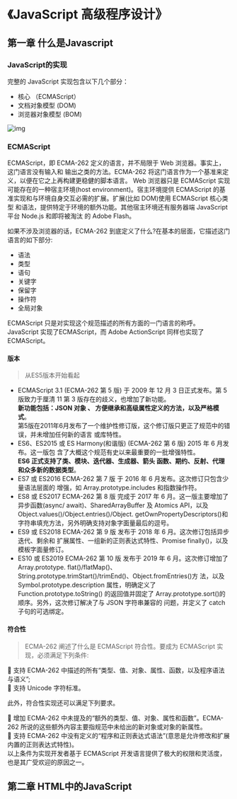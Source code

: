 # 《JavaScript 高级程序设计》

<!-- ## 目录 -->
<!-- * 第一章 什么是JavaScript
  - 1.1 历史回顾
  - 1.3 JavaScript版本
  - 1.4 小结
* 第二章 HTML中的Javascript -->


## 第一章 什么是Javascript

### JavaScript的实现

完整的 JavaScript 实现包含以下几个部分：
- 核心 （ECMAScript）
- 文档对象模型 (DOM)
- 浏览器对象模型 (BOM)

![img](/books/JSAP/JSAP-1.2.png)

### ECMAScript
ECMAScript，即 ECMA-262 定义的语言，并不局限于 Web 浏览器。事实上，这门语言没有输入和 输出之类的方法。ECMA-262 将这门语言作为一个基准来定义，以便在它之上再构建更稳健的脚本语言。 Web 浏览器只是 ECMAScript 实现可能存在的一种宿主环境(host environment)。宿主环境提供 ECMAScript 的基准实现和与环境自身交互必需的扩展。扩展(比如 DOM)使用 ECMAScript 核心类型 和语法，提供特定于环境的额外功能。其他宿主环境还有服务器端 JavaScript 平台 Node.js 和即将被淘汰 的 Adobe Flash。

如果不涉及浏览器的话，ECMA-262 到底定义了什么?在基本的层面，它描述这门语言的如下部分:
- 语法
- 类型
- 语句
- 关键字
- 保留字
- 操作符
- 全局对象

ECMAScript 只是对实现这个规范描述的所有方面的一门语言的称呼。JavaScript 实现了ECMAScript，而 Adobe ActionScript 同样也实现了 ECMAScript。

#### 版本
> 从ES5版本开始看起

- ECMAScript 3.1 (ECMA-262 第 5 版) 
  于 2009 年 12 月 3 日正式发布。第 5 版致力于厘清 11 第 3 版存在的歧义，也增加了新功能。  
  **新功能包括：JSON 对象 、 方便继承和高级属性定义的方法，以及严格模式**。  
  第5版在2011年6月发布了一个维护性修订版，这个修订版只更正了规范中的错误，并未增加任何新的语言 或库特性。
- ES6、ES2015 或 ES Harmony(和谐版) (ECMA-262 第 6 版)
  2015 年 6 月发布。这一版包 含了大概这个规范有史以来最重要的一批增强特性。  
  **ES6 正式支持了类、模块、迭代器、生成器、箭头 函数、期约、反射、代理和众多新的数据类型**。
- ES7 或 ES2016 ECMA-262 第 7 版
  于 2016 年 6 月发布。这次修订只包含少量语法层面的 增强，如 Array.prototype.includes 和指数操作符。
- ES8 或 ES2017 ECMA-262 第 8 版
  完成于 2017 年 6 月。这一版主要增加了异步函数(async/ await)、SharedArrayBuffer 及 Atomics API，以及 Object.values()/Object.entries()/Object. getOwnPropertyDescriptors()和字符串填充方法，另外明确支持对象字面量最后的逗号。
- ES9 或 ES2018 ECMA-262 第 9 版
  发布于 2018 年 6 月。这次修订包括异步迭代、剩余和 扩展属性、一组新的正则表达式特性、Promise finally()，以及模板字面量修订。
- ES10 或 ES2019 ECMA-262 第 10 版
  发布于 2019 年 6 月。这次修订增加了 Array.prototype. flat()/flatMap()、String.prototype.trimStart()/trimEnd()、Object.fromEntries()方 法，以及 Symbol.prototype.description 属性，明确定义了 Function.prototype.toString() 的返回值并固定了 Array.prototype.sort()的顺序。另外，这次修订解决了与 JSON 字符串兼容的 问题，并定义了 catch 子句的可选绑定。

#### 符合性
> ECMA-262 阐述了什么是 ECMAScript 符合性。要成为 ECMAScript 实现，必须满足下列条件:

 支持 ECMA-262 中描述的所有“类型、值、对象、属性、函数，以及程序语法与语义”;  
 支持 Unicode 字符标准。  

此外，符合性实现还可以满足下列要求。 

 增加 ECMA-262 中未提及的“额外的类型、值、对象、属性和函数”。ECMA-262 所说的这些额外内容主要指规范中未给出的新对象或对象的新属性。  
 支持 ECMA-262 中没有定义的“程序和正则表达式语法”(意思是允许修改和扩展内置的正则表达式特性)。   
以上条件为实现开发者基于 ECMAScript 开发语言提供了极大的权限和灵活度，也是其广受欢迎的原因之一。  


## 第二章 HTML中的JavaScript

<Title title="2.1 script元素" /> 

将 JavaScript 插入 HTML 的主要方法是使用`<script>`元素。这个元素是由网景公司创造出来，并 最早在 Netscape Navigator 2 中实现的。后来，这个元素被正式加入到 HTML 规范。`<script>`元素有下 列 8 个属性。



<Title sub title="属性crossorigin" />

可选属性  
配置相关请求的 CORS(跨源资源共享)设置。默认不使用 CORS。crossorigin= "anonymous"配置文件请求不必设置凭据标志。crossorigin="use-credentials"设置凭据 标志，意味着出站请求会包含凭据。

#### 基本概念
- Cross Origin Resource Share 
简称 CORS，译为**跨源资源共享**，所涉及到的HTML标签元素有：script、link、img、audio、video
- Origin的组成
由protocol、domain、port三部分组成

#### 凭据模式

- anonymous 不包含凭据，即匿名
- use-credentals 包含凭据

::: tip 凭据是什么？
指的就是Cookie，匿名就是不需要携带cookie发送请求。默认值是anonymous。
:::

<Title sub title="属性integrity" />

允许比对接收到的资源和指定的加密签名以验证子资源完整性(SRI，Subresource Integrity)。  
如果接收到的资源的签名与这个属性指定的签名不匹配，则页面会报错，脚本不会执行。这个属性可以用于确保内容分发网络(CDN，Content Delivery Network)不会提供恶意内容。
``` html
<script crossorigin="anonymous" integrity="sha384-AQSFWSDFSDF..." src="https://lib.baomutu.com/jquery.min.js"></script>
```
浏览器在加载带有integrity属性的script或link标签时，在下载文件后，会先比较自己计算的散列值与integrity属性的值，如果不等则返回网络错误

<Title sub title="属性src" />

可选属性。表示包含要执行的代码的外部文件。

<Title sub title="属性async 和 defer" />

我们来分析下面这张图：
![img](/books/JSAP/JSAP-1.3.png)

- `<script>`  
  加载页面parser过程中遇到此类标签,浏览器会停止解析去请求script的资源并执行，执行后继续解析。

- `<script defer>`  
  异步加载script资源，不会影响解析，但是需要等到解析完成之后执行脚本。执行完脚本之后 触发 DOMContentLoaded 事件

- `<script async>`    
  与defer相似，都是异步加载，区别是在加载完成之后立即执行，会中断解析，执行完成之后继续解析。
- `<script type="module">`  
  ES module的加载方式默认是应用了defer的方式加载，上图fetch的部分的分叉是因为会并行的加载其他依赖的js文件。等依赖全部加载完成后不会立即执行，需要等到文档解析完成后，执行DOMCOntentLoaded前一步 执行js
- `<script type="module" async>`  
  ES module的async方式加载，是在加载全部依赖的js完成之后立即执行，会中断解析，执行完成之后继续解析。  

::: warning defer
表示应该立即开始下载脚本，但不能阻塞页面其他动作，比如下载资源或等待其 他脚本加载。只对外部脚本文件有效。
:::

::: warning async
表示脚本可以延迟到文档完全被解析和显示之后再执行。只对外部脚本文件有效。 在 IE7 及更早的版本中，对行内脚本也可以指定这个属性。
:::

<Title title="2.2 行内代码与外部文件" /> 

虽然可以直接在 HTML 文件中嵌入 JavaScript 代码，但通常认为最佳实践是尽可能将 JavaScript 代 码放在外部文件中。不过这个最佳实践并不是明确的强制性规则。推荐使用外部文件的理由如下。

 **可维护性**    
  JavaScript 代码如果分散到很多 HTML 页面，会导致维护困难。而用一个目录保存 所有 JavaScript 文件，则更容易维护，这样开发者就可以独立于使用它们的 HTML 页面来编辑 代码。  

 **缓存**  
  浏览器会根据特定的设置缓存所有外部链接的 JavaScript 文件，这意味着如果两个页面都 用到同一个文件，则该文件只需下载一次。这最终意味着页面加载更快。  
 
 **适应未来**   
  通过把 JavaScript 放到外部文件中，就不必考虑用 XHTML 或前面提到的注释黑科技。 包含外部 JavaScript 文件的语法在 HTML 和 XHTML 中是一样的。

在配置浏览器请求外部文件时，要重点考虑的一点是它们会占用多少带宽。在 SPDY/HTTP2 中， 预请求的消耗已显著降低，以轻量、独立 JavaScript 组件形式向客户端送达脚本更具优势。

比如，第一个页面包含如下脚本:
```html
<script src="mainA.js"></script>
<script src="component1.js"></script>
<script src="component2.js"></script>
<script src="component3.js"></script>
...
```
后续页面可能包含如下脚本:
``` html
<script src="mainB.js"></script>
<script src="component3.js"></script>
<script src="component4.js"></script>
<script src="component5.js"></script>
...
```

在初次请求时，如果浏览器支持 SPDY/HTTP2，就可以从同一个地方取得一批文件，并将它们逐个 放到浏览器缓存中。从浏览器角度看，通过 SPDY/HTTP2 获取所有这些独立的资源与获取一个大 JavaScript 文件的延迟差不多。  

在第二个页面请求时，由于你已经把应用程序切割成了轻量可缓存的文件，第二个页面也依赖的某 些组件此时已经存在于浏览器缓存中了。  

当然，这里假设浏览器支持 SPDY/HTTP2，只有比较新的浏览器才满足。如果你还想支持那些比较 老的浏览器，可能还是用一个大文件更合适。  

<Title title="2.3 文档模式" />

- 混杂模式(quirks mode)：前者让 IE 像 IE5 一样(支持一些非标准的特性)  
- 标准模式(standards mode)：让 IE 具有兼容标准的行为。

以上两种模式的主要区别只体现在通过 `CSS` 渲染的内容方面，但对 `JavaScript` 也有一些关联影响，或称为副作用。

- 准标准模式  
  这种模式下的浏览器支持很多标准的特性，但是没有标准规定得那么严格。主要区别在于如何对待图片元素周围的空白(在表格中使用图片时最明显)。

<Title sub title="模式的声明" />

#### 混杂模式
混杂模式在所有浏览器中都以省略文档开头的 doctype 声明作为开关。

#### 标准模式通过下列几种文档类型声明开启:

``` html
<!-- HTML 4.01 Strict -->
<!DOCTYPE HTML PUBLIC "-//W3C//DTD HTML 4.01//EN" "http://www.w3.org/TR/html4/strict.dtd">

<!-- XHTML 1.0 Strict -->
<!DOCTYPE html PUBLIC "-//W3C//DTD XHTML 1.0 Strict//EN" "http://www.w3.org/TR/xhtml1/DTD/xhtml1-strict.dtd"> 

<!-- HTML5 -->
<!DOCTYPE html>
```

#### 准标准模式通过过渡性文档类型(Transitional)和框架集文档类型(Frameset)来触发:

``` html
<!-- HTML 4.01 Transitional -->
<!DOCTYPE HTML PUBLIC 5 "-//W3C//DTD HTML 4.01 Transitional//EN" "http://www.w3.org/TR/html4/loose.dtd">

<!-- HTML 4.01 Frameset -->
<!DOCTYPE HTML PUBLIC "-//W3C//DTD HTML 4.01 Frameset//EN" "http://www.w3.org/TR/html4/frameset.dtd">

<!-- XHTML 1.0 Transitional -->
<!DOCTYPE html PUBLIC "-//W3C//DTD XHTML 1.0 Transitional//EN" "http://www.w3.org/TR/xhtml1/DTD/xhtml1-transitional.dtd">

<!-- XHTML 1.0 Frameset -->
<!DOCTYPE html PUBLIC "-//W3C//DTD XHTML 1.0 Frameset//EN" "http://www.w3.org/TR/xhtml1/DTD/xhtml1-frameset.dtd">
```

准标准模式与标准模式非常接近，很少需要区分。后续所提到的**标准模式**，指的就是除混杂模式以外的模式。

<Title title="2.4 <noscript> 元素" />

在下列两种 情况下，浏览器将显示包含在`<noscript>`中的内容:

 浏览器不支持脚本;  
 浏览器对脚本的支持被关闭。 

任何一个条件被满足，包含在`<noscript>`中的内容就会被渲染。否则，浏览器不会渲染`<noscript>`中的内容。


<Title title="小结" />

JavaScript 是通过`<script>`元素插入到 HTML 页面中的。这个元素可用于把 JavaScript 代码嵌入到 HTML 页面中，跟其他标记混合在一起，也可用于引入保存在外部文件中的 JavaScript。

 要包含外部 JavaScript 文件，必须将 src 属性设置为要包含文件的 URL。文件可以跟网页在同 一台服务器上，也可以位于完全不同的域。  

 所有`<script>`元素会依照它们在网页中出现的次序被解释。在不使用 defer 和 async 属性的 情况下，包含在`<script>`元素中的代码必须严格按次序解释。

 对不推迟执行的脚本，浏览器必须解释完位于`<script>`元素中的代码，然后才能继续渲染页面 的剩余部分。为此，通常应该把`<script>`元素放到页面末尾，介于主内容之后及`</body>`标签 之前。

 可以使用 defer 属性把脚本推迟到文档渲染完毕后再执行。推迟的脚本原则上按照它们被列出 的次序执行。

 可以使用 async 属性表示脚本不需要等待其他脚本，同时也不阻塞文档渲染，即异步加载。异 步脚本不能保证按照它们在页面中出现的次序执行。

 通过使用`<noscript>`元素，可以指定在浏览器不支持脚本时显示的内容。如果浏览器支持并启 用脚本，则`<noscript>`元素中的任何内容都不会被渲染。


## 第三章 语言基础

ES5 定义的ECMAScript是目前位置实现最为广泛（受浏览器支持最好的）的一个版本。  
ES6 受浏览器支持的程度次之，到 2017 年底，大多数主流浏览 器几乎或全部实现了这一版的规范。

<Title title="3.1 语法" />
ECMAScript 的语法很大程度上借鉴了 C 语言和其他类 C 语言，如 Java 和 Perl。熟悉这些语言的开发者，应该很容易理解 ECMAScript 宽松的语法。

<Title sub title="3.1.1 区分大小写" />
ECMAScript 中一切都区分大小写。无论是变量、函数名还是操作符，都区分大 10 小写。

<Title sub title="3.1.2 标识符" />
所谓标识符，就是变量、函数、属性或函数参数的名称。 

#### 标识符的组成
 第一个字符必须是一个字母、下划线(_)或美元符号($);  
 剩下的其他字符可以是字母、下划线、美元符号或数字。

::: warning 标识符格式
尽量使用驼峰大小写形式，即第一个单词的首字母小写，后面每个单词的首字母大写，如:firstSecond、myCar、doSomethingImportant
:::
::: danger 注意
关键字、保留字、true、false和null不能作为标识符。
:::

<Title sub title="3.1.3 注释" />
// 单行注释  
/* 这是多行 注释 */

<Title sub title="3.1.4 严格模式" />
ES5 新增严格模式（strict mode）的概念。 它是一种不同的 JavaScript 解析和执 行模型，ES3中一些不规范的写法或不安全的活动会被抛出错误。

#### 使用
文件中使用：
``` js 
'use strict'
```

函数体中使用：
``` js 
function todo(){
  'use strict'
}
```
::: tip 支持
所有现代浏览器 都支持严格模式。
:::

<Title sub title="3.1.5 语句" />

#### 分号
语句以分号结尾。省略分号意味着由解析器确定语句在哪里结尾。
加分号可以：    
- 避免输入内容不完整
- 避免导致语法错误
- 有助于在某些情况下提升性能

#### 代码块

if 控制语句执行单条语句时也应该尽量添加代码块，避免导致错误

::: warning 使用代码块
可以让内容更清晰，修改代码时也可以减少出错的可能性
:::

<Title title="3.2 关键字与保留字" />
保留的关键字不能用作标识符或属性名。  

ES6规定的所有关键字如下:  

`break` `do`  `in`  `typeof` `case` `else` `instanceof` `var` `catch` `export` `new` `void` `class` `extends` `return` `while` `const` `finally` `super` `with` `continue` `for` `switch` `yield` `debugger` `function` `this` `default`  `if` `throw` `delete` `import` `try`
 
 保留字：  
 `enum`

 严格模式保留字：  

 `implements` `package` `public` `interface` `protected` `static` `let` `private`

 模块代码中保留:  

 `await`

 ::: warning 注意
 以上词汇不能用做标识符，但可以用作对象的属性名。（最好还是不要使用关键字和保留字作为属性名）
 :::

<Title title="3.3 变量" />

<Title sub title="var" />
* 函数级作用域
* 作用域提升
* 重复声明不报错
* 全局声明的变量成为window对象的属性

::: warning 注意
不推荐通过省略var操作符来定义全局变量，因为这很难维护，也会造成困扰。在严格模式下，给未声明的变量赋值，则会抛出ReferanceError。

:::

<Title sub title="let" />

* 块级作用于
* 没有提升，有TDZ（Temporal Dead Zone）
* 不能重复生命
* 混用var和let，重复声明会报错
* 全局声明不是window对象的属性

<Title sub title="const" />

* 声明同时必须初始化变量
* 初始化后不能修改
* 不能修改仅限于常量的引用
* 不能用于声明会自增的迭代变量

<Title sub title="声明风格及最佳实践" />

- 不使用var
- 优先使用const，次之let


<Title title="3.4 数据类型" />

<Title sub title="typeof操作符" />

对一个值使用 typeof 操作符会返回下列字符串之一:  
|值|含义|值|含义|
|-|-|-|-|
|'undefined'| 表示值为定义  | 'function'| 表示值为函数|
|'string'  | 表示值为字符串 | 'boolean'| 表示值为布尔值|
|'number' | 表示值为数字|'object'| 表示值为对象|
|'symbol' | 表示值为符号|

::: warning 注意
- 调用 typeof null 返回的是"object"。这是因为特殊值 null 被认为是一个对空对象的引用。  
- 严格来讲，函数在ECMAScript中被认为是对象，并不代表一种数据类型。可是， 函数也有自己特殊的属性。为此，就有必要通过 typeof 操作符来区分函数和其他对象。
:::

<Title sub title="Undefined类型" />
Undefined 类型只有一个值，就是特殊值undefined，当使用var或let声明一个变量但未初始化时，这个变量的值就等于undefined
``` js 
let message 
message == undefined // true
```
包含 undefined 值的变量跟未定义变量是有区别的。请看下面的例子:
``` js
let message 
console.log(message) // undefined
console.log(age) // 报错：age is not defined
typeof age  // undefined typeof的特殊的安全防范机制避免了报错
```
<Title sub title="Null类型" />

特殊值null，即空对象指针，这也是typeof null === 'object'的原因。  

``` js 
if(!a&& typeof a === 'object'){
  // 如果成立 则a为null
}
```

<Title sub title="Boolean" />

Boolean(布尔值)类型是 ECMAScript 中使用最频繁的类型之一，有两个字面值:true 和 false。 这两个布尔值不同于数值，因此 true 不等于 1，false 不等于 0。

::: warning ⚠️ 注意
布尔值字面量 true 和 false 是区分大小写的，因此 True 和 False(及其他大小混写形式) 5 是有效的标识符，但不是布尔值。
:::


<Title sub title="3.4.7 Symbol类型" />

Symbol 是 ES6新增的数据类型，符号是原始值，且符号实例唯一、不可变。

- 1. 符号的基本用法
- 2. 使用全局符号注册表
- 3. 使用符号作为属性
- 4. 常用内置符号
- 5. Symbol.asyncIterator
- 6. Symbol.hasInstance
- 7. Symbol.isConcatSpreadable
- 8. Symbol.iterator
- 9. Symbol.match
- 10. Symbol.replace
- 11. Symbol.search
- 12. Symbol.species
- 13. Symbol.split
- 14. Symbol.toPrimitive
- 15. Symbol.toStringTag
- 16. Symbol.unscopables

#### 1.符号的基本用法

##### 使用函数Symbol()初始化
``` js
let sym = Symbol()
console.log(typeof sym ) // symbol
```
##### 使用字符串描述Symbol()

``` js 
let fooSymbol = Symbol('foo');
let otherFooSymbol = Symbol('foo');
console.log(genericSymbol == otherGenericSymbol);  // false
```
::: warning ⚠️ 注意
以上代码传入的 “foo”描述字符串参数 与 符号定义或标识完全无关
:::

##### Symbol()函数不能创建包装对象
``` js 
let mySymbol = new Symbol();  // TypeError: Symbol is not a constructor
```
可以借用 Object()函数实现包装对象
``` js
var objSym = Object(Symbol())
console.log(typeof objSym) // object
```

#### 2.使用全局符号注册表

##### 可以通过使用Symbol.for方法创建并重用符号
``` js
// 第一次执行创建符号
let fooSym = Symbol.for("foo") 
// 第二次查找是否已经创建了 foo 符号 如果创建了 则直接返回已创建的符号
let otherSym = Symbol.for("foo") 
console.log(fooSym === otherSym) // true
```
::: warning ⚠️ 注意
- 通过Symbol('foo') 直接创建的符号不能被Symbol.for('foo')查找到，所以他们并不相等。  
- 任何传给Symbol.for方法的参数都会被转换为字符串，此外，注册表中使用的键同时也会被用作符号描述。  
:::

##### 使用Symbol.keyFor()查询注册表
Symbol.keyFor()这个方法接收符号作为参数，返回全局对应的字符串键。如果找不到则返回`undefined`。

``` js
let sym = Symbol.for('foo')
console.log(Symbol.keyFor(sym)) // foo
```
::: warning ⚠️ 注意
Symbol.keyFor()如果接收的不是符号，那么就会抛出错误：TypeError: xxx is not a symbol
:::


#### 3.使用符号作为属性

凡是可以使用字符串或数值作为属性的地方，都可以使用符号。这就包括了对象字面量属性和 Object.defineProperty()/Object.defineProperties()定义的属性。

``` js
let s1 = Symbol('foo')
let s2 = Symbol('bar')
let s3 = Symbol('baz')
let s4 = Symbol('qux')
let o = {
  [s1]:'my name is s1',
  [s2]:'my name is s2',
  [s3]:'my name is s3',
  [s4]:'my name is s4'
}
Object.defineProperty(o,s2,{
  value:'my real name is bar'
})
Object.defineProperties(o, {
    [s3]: {value: 'baz'},
    [s4]: {value: 'qux'}
});
console.log(o[s1]) // my name is s1
console.log(o[s2]) // my real name is bar
console.log(o[s3]) // baz
console.log(o[s4]) // qux
```

##### Object.getOwnPropertyNames & Object.getOwnPropertySymbols

首先我们来看 getOwnPropertyNames 的用法，用来获取对象属性的集合，但是不包括Symbol的符号属性
``` js
var obj = {
  bar:'bar',
  foo:'foo',
  [Symbol('baz')]:'symbol'
}
Object.getOwnPropertyNames(obj) // ['bar','foo']
```
获取符号的属性需要使用 getOwnPropertySymbols 方法

``` js
Object.getOwnPropertySymbols(obj) // [Symbol(baz)]
```

#### 4.常用内置符号

ES6 引入了一批常用的内置符号，用于暴露语言内部的行为；

##### 特点
- 以Symbol工厂函数字符串属性的形式存在。
- 可直接访问、重写或模拟
- 最重要的用途就是用来重新定义，从而改变原生结构,例如：修改for of 中的Symbol.iterator
- 所有内置符号都是不可写、不可枚举、不可配置

::: warning ⚠️ 注意
在ECMAScript规范中，提到的@@iterator 指的就是 Symbol.iterator
:::

#### 5.Symbol.asyncIterator
- 是一个方法
- 该方法返回对象默认的AsyncIterator。
- 使用for-await-of语句遍历执行异步迭代操作。循环时，它们会调用以 Symbol.asyncIterator 为键的函数，并期望这个函数会返回一个实现迭代器 API 的对象。很多时候，返回的对象是实现该 API 的 AsyncGenerator:
  ``` js
  class Emitter {
    constructor(max){
      this.max = max;
      this.asyncIdx = 0
    }

    async *[Symbol.asyncIterator](){
      while(this.asyncIdx < this.max){
        return new Promise(resolve=>resolve(this.asyncIdx++))
      }
    }
  }

  function asyncCount(){
    let emitter = new Emitter(5)

    for await(const x of emitter ){
      console.log(x)
    }
  }
  asyncCount()
  ```

::: warning ⚠️ 注意
Symbol.asyncIterator 是 ES2018 规范定义的，因此只有版本非常新的浏览器 支持它。
:::

#### 6.Symbol.hasInstance
- 是一个方法
- 该方法决定一个构造器对象是否认可一个对象是它的实例。 类似于 instanceof
- 在 ES6 中，instanceof 操作符会使用 Symbol.hasInstance 函数来确定关系。以 Symbol. hasInstance 为键的函数会执行同样的操作，只是操作数对调了一下:
  ``` js 
  function Foo(){};
  let f = new Foo();
  console.log(Foo[Symbol.hasInstance](f)) // true
  console.log(f instance of Foo) // true
  ```
- 重新定义Symbol.hasInstance
  ``` js
  class Baz(){
    static [Symbol.hasInstance](){
      return false
    }
  }
  var b = new Baz()
  Baz[Symbol.hasInstance](b) // false
  // 由于 instanceof 也会去原型上寻找 Symbol.hasInstance 所以也返回false
  b instanceof Baz // false
  ```

#### 7.Symbol.isConcatSpreadable

- 是一个值，值类型：Boolean
- 该属性返回表示是否可以通过 `Array.prototype.concat()`方法打平其数组元素，覆盖 Symbol.isConcat- Spreadable 的值可以修改这个行为。默认情况下会被打平到已有的数组
- Symbol.isConcatSpreadable 真假值
  ``` js
  var arr1 = ['foo']
  var arr2 = ['baz']
  // 默认情况 值为 undefined ，自动被打平  等于 true的情况
  arr2[Symbol.isConcatSpreadable]  // undefined 
  arr1.concat(arr2)   // ['foo','baz']

  // false 将追加的对象添加到末尾
  arr2[Symbol.isConcatSpreadable] = false
  arr.concat(arr2) // ['foo',['baz']]
  ```

- 支持合并 类数组对象
  ``` js
   var arrayLikeObj = {length:1, 0:'bar'}
   var arr = ['foo']
   arr.concat(arrayLikeObj) // ['foo',{length:1,0:'bar'}]
   arrayLikeObj[Symbol.isConcatSpreadable] = true
   arr.concat(arrayLikeObj) // ['foo','bar']
  ```
- 非类数组对象
  ``` js
  var obj = {a:1}
  var arr = ['foo']
  arr.concat(obj) // ['foo',{a:1}]
  obj[Symbol.isConcatSpreadable] = true
  arr.concat(obj) // ['foo']
  ```

#### 8.Symbol.iterator

- 是一个方法
- 该方法返回对象默认迭代器，使用for - of遍历。
  for - of 循环这样的语句结构会利用这函数执行迭代操作，他们会调用以 Symbol.iterator为键的函数，返回迭代器API对象，返回对象很多时候就是实现迭代对象的 Generator
  ``` js
  class Emitter{
    constructor(max){
      this.idx = 0;
      this.max = max
    }
    *[Symbol.iterator](){
      while(this.idx < this. max){
        yield this.idx++
      }
    }
  }
  function count(){
    const emitter = new Emitter(2)
    for(let key of emitter){
      console.log(key) // 0 .. 1 
    }

    // 等同于以上for - of
    /*for(let i = 0;i<2;i++){
      console.log(emitter[Symbol.iterator]().next().value)
    }*/
  }
  count()
  ```

#### 9.Symbol.match

- 是一个正则表达式方法
- 该方法用正则表达式去匹配字符串。由 `String.prototype.match` 方法使用，此方法会使用以`Symbol.match` 为键的函数来对正则表达式求值。

  ``` js
  class StringMatcher{
    constructor(str){
      this.str = str
    }

    [Symbol.match](target){
      return target.includes(this.str)
    }
  }

  'foostring'.match(new StringMatcher('foo')) // true
  'foostring'.match(new StringMatcher('quex')) // false
  ```

#### 10.Symbol.replace

- 是一个正则表达式方法
- 该方法替换一个字符串中匹配的字符串，使用String.prototype.replace 方法使用，此方法会使用 Symbol.replace 为键的函数来对正则表达式求值。
  ``` js   
  class StringReplacer{
    constructor(str){
      this.str = str
    }
    [Symbol.replace](target,replacement){
      return target.split(this.str).join(replacement)
    }
  }

  // 将 strquereplace 中的 que 替换成 xxx
  'strquereplace'.replace(new StringReplacer('que'),'xxx')
  ```

#### 11.Symbol.search

- 是一个正则表达式方法
- 该方法返回字符串中匹配正则表达式的索引，使用String.prototype.search 方法来使用。 次方法会使用以Symbol.search 为键的函数来对正则表达式求值。

  ``` js  
    class StringSearcher{
      constructor(str){
        this.str = str;
      }
      [Symbol.search](target){
        return target.indexOf(this.str)
      }
    }

    'fooString'.search(new StringSearcher('foo'))

  ```

#### 12.Symbol.species

- 是一个值
- 该函数作为创建派生对象的构 造函数”。用于对内置类型实例方法的返回值暴露实例化派生对象的方法。用Symbol.species定义静态的获取器(getter)方法，可以覆盖新创建实例的原型定义:

  ``` js 
  class CustomArray extends Array {
    static get [Symbol.species](){
      return Array
    }
  }
  let arr = new CustomArray(1,2,3)
  let derivedObj = arr.map(v=>v)
  derivedObj instanceof CustomArray // false 
  derivedObj instanceof Array // true 
  ```
  以上代码通过数组的的内置方法map会创建一个派生对象 derivedObj，那么派生对象 derivedObj 的构造函数就是 Symbol.species 方法的返回值 所以 derivedObj 的构造函数是 Array，并不是 CustomArray。

##### 使用了此属性的方法

- Array.prototype.concat();
- Array.prototype.slice();
- Array.prototype.splice();
- Array.prototype.filter();
- Array.prototype.flat();
- Array.prototype.map();
- Array.prototype.flatMap();

#### 13.Symbol.split

- 是一个正则表达式方法
- 该方法在匹配正则表达式的索引位置拆分字符串。由Sting.prototype.split方法使用，可以重新定义Symbol.split 
- RegExp默认定义了Symbol.split方法，接收正则参数，如果传入非RegExp对象类型，则会将参数强制转换成正则。
- 可重新定义
  ``` js   
  class StringSplit{
    constructor(str){
      this.str = str;
    }
    
    [Symbol.split](target){
      return target.split(this.str)
    }
  }
  'foobarbaz'.split(new StringSplit('baz')) // ['foo','baz']
  ```

#### 14.Symbol.toPrimitive

- 是一个方法
- 该方法将对象转换为相应的原始 值。由 ToPrimitive 抽象操作使用。  
  很多内置操作都会尝试强制将对象转换为原始值，包括字符串、 数值和未指定的原始类型。
- 可重新定义
  ``` js
  let obj = {
    [Symbol.toPrimitive](hint){
      if(hint === 'number'){
        return 42
      }
      if(hint === 'string'){
        return 'hello'
      }
      return true
    }
  }

  console.log(+obj) //  40 number
  console.log(`${obj}`) // hello  string
  console.log(obj+'') // true   default 
  ```
##### toString 和 valueOf

- toString()
  该方法返回一个表示该对象的字符串
- valueOf()
  该方法返回指定对象的原始值

  <!-- TODO：需要补充 -->

#### 15.Symbol.toStringTag

- 是一个字符串，用于创建对象的默认字符串描述
- 由内置方法Object.prototype.toString()使用。
  ``` js   
  let s = new Set() // Set(0) {}
  class Foo {}
  let reg = new RegExp(/abc/)

  s.toString()      // [object Set]
  Foo.toString()    // class Foo {}
  reg.toString()    // /abc/

  class Bar {
    constructor(){
      this[Symbol.toStringTag] = 'Bar'
    }
  }
  let bar = new Bar()
  bar.toString()            // [object Bar]
  bar[Symbol.toStringTag]   // Bar
  ```

#### 16.Symbol.unscopables

- 是一个对象，该对象所有的以及继承的属性，都会从关联对象with环境绑定中排除。
- 设置Sybol.unscpables符号映射的属性的键值为true，就可以阻止该属性出现在with中
  ``` js 
  const o = {
    foo:'my name is o'
  }
  with(o){
    console.log(foo) // my name is o
  }
  o[Symbol.unscpables] = {
    foo: true
  }
  with(o){
    console.log(foo) // ReferenceError
  }
  ```







